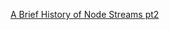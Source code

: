 [A Brief History of Node Streams pt2](https://medium.com/the-node-js-collection/a-brief-history-of-node-streams-pt-2-bcb6b1fd7468)